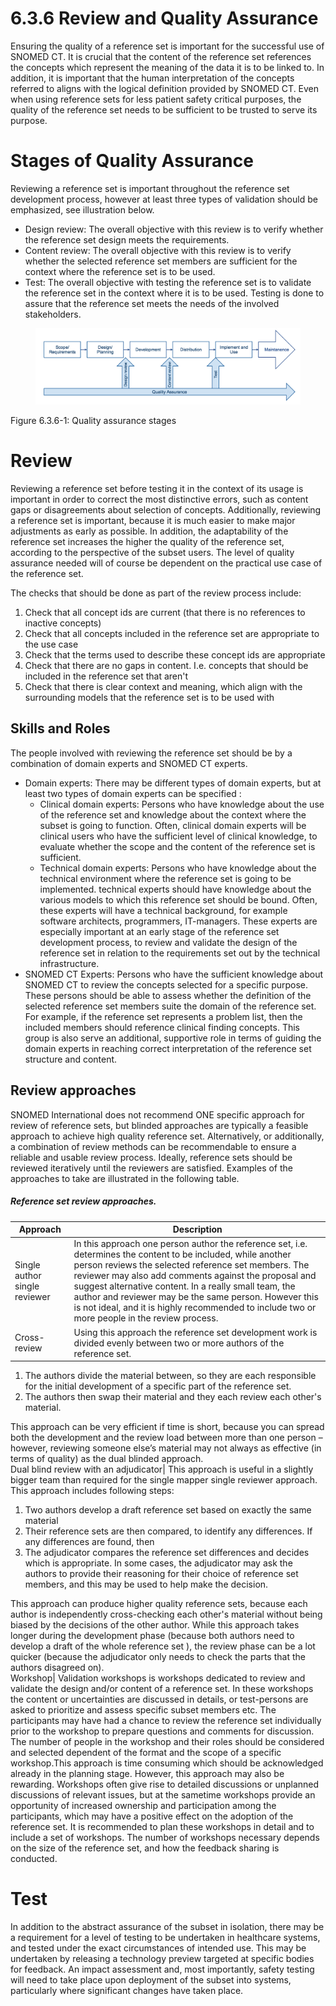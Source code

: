 # 6.3.6 Review and Quality Assurance

Ensuring the quality of a reference set is important for the successful use of SNOMED CT. It is crucial that the content of the reference set references the concepts which represent the meaning of the data it is to be linked to. In addition, it is important that the human interpretation of the concepts referred to aligns with the logical definition provided by SNOMED CT. Even when using reference sets for less patient safety critical purposes, the quality of the reference set needs to be sufficient to be trusted to serve its purpose. 

# Stages of Quality Assurance

Reviewing a reference set is important throughout the reference set development process, however at least three types of validation should be emphasized, see illustration below. 

  * Design review: The overall objective with this review is to verify whether the reference set design meets the requirements. 
  * Content review: The overall objective with this review is to verify whether the selected reference set members are sufficient for the context where the reference set is to be used.
  * Test: The overall objective with testing the reference set is to validate the reference set in the context where it is to be used. Testing is done to assure that the reference set meets the needs of the involved stakeholders.   

<figure><img src="../../images/35985738.png" alt="" title=""></figure>

Figure 6.3.6-1: Quality assurance stages

# Review

Reviewing a reference set before testing it in the context of its usage is important in order to correct the most distinctive errors, such as content gaps or disagreements about selection of concepts. Additionally, reviewing a reference set is important, because it is much easier to make major adjustments as early as possible. In addition, the adaptability of the reference set increases the higher the quality of the reference set, according to the perspective of the subset users. The level of quality assurance needed will of course be dependent on the practical use case of the reference set. 

The checks that should be done as part of the review process include:

  1. Check that all concept ids are current (that there is no references to inactive concepts)
  2. Check that all concepts included in the reference set are appropriate to the use case
  3. Check that the terms used to describe these concept ids are appropriate
  4. Check that there are no gaps in content. I.e. concepts that should be included in the reference set that aren't
  5. Check that there is clear context and meaning, which align with the surrounding models that the reference set is to be used with 

## Skills and Roles

The people involved with reviewing the reference set should be by a combination of domain experts and SNOMED CT experts. 

  * Domain experts: There may be different types of domain experts, but at least two types of domain experts can be specified : 
    * Clinical domain experts: Persons who have knowledge about the use of the reference set and knowledge about the context where the subset is going to function. Often, clinical domain experts will be clinical users who have the sufficient level of clinical knowledge, to evaluate whether the scope and the content of the reference set is sufficient. 
    * Technical domain experts: Persons who have knowledge about the technical environment where the reference set is going to be implemented. technical experts should have knowledge about the various models to which this reference set should be bound. Often, these experts will have a technical background, for example software architects, programmers, IT-managers. These experts are especially important at an early stage of the reference set development process, to review and validate the design of the reference set in relation to the requirements set out by the technical infrastructure. 
  * SNOMED CT Experts: Persons who have the sufficient knowledge about SNOMED CT to review the concepts selected for a specific purpose. These persons should be able to assess whether the definition of the selected reference set members suite the domain of the reference set. For example, if the reference set represents a problem list, then the included members should reference clinical finding concepts. This group is also serve an additional, supportive role in terms of guiding the domain experts in reaching correct interpretation of the reference set structure and content. 

## Review approaches

SNOMED International does not recommend ONE specific approach for review of reference sets, but blinded approaches are typically a feasible approach to achieve high quality reference set. Alternatively, or additionally, a combination of review methods can be recommendable to ensure a reliable and usable review process. Ideally, reference sets should be reviewed iteratively until the reviewers are satisfied. Examples of the approaches to take are illustrated in the following table. 

##### Reference set review approaches.

Approach| Description  
---|---  
Single author single reviewer| In this approach one person author the reference set, i.e. determines the content to be included, while another person reviews the selected reference set members. The reviewer may also add comments against the proposal and suggest alternative content. In a really small team, the author and reviewer may be the same person. However this is not ideal, and it is highly recommended to include two or more people in the review process.  
Cross-review| Using this approach the reference set development work is divided evenly between two or more authors of the reference set. 

  1. The authors divide the material between, so they are each responsible for the initial development of a specific part of the reference set. 
  2. The authors then swap their material and they each review each other's material.

This approach can be very efficient if time is short, because you can spread both the development and the review load between more than one person – however, reviewing someone else’s material may not always as effective (in terms of quality) as the dual blinded approach.  
Dual blind review with an adjudicator| This approach is useful in a slightly bigger team than required for the single mapper single reviewer approach. This approach includes following steps:

  1. Two authors develop a draft reference set based on exactly the same material
  2. Their reference sets are then compared, to identify any differences. If any differences are found, then 
  3. The adjudicator compares the reference set differences and decides which is appropriate. In some cases, the adjudicator may ask the authors to provide their reasoning for their choice of reference set members, and this may be used to help make the decision. 

This approach can produce higher quality reference sets, because each author is independently cross-checking each other's material without being biased by the decisions of the other author. While this approach takes longer during the development phase (because both authors need to develop a draft of the whole reference set ), the review phase can be a lot quicker (because the adjudicator only needs to check the parts that the authors disagreed on).   
Workshop| Validation workshops is workshops dedicated to review and validate the design and/or content of a reference set. In these workshops the content or uncertainties are discussed in details, or test-persons are asked to prioritize and assess specific subset members etc. The participants may have had a chance to review the reference set individually prior to the workshop to prepare questions and comments for discussion. The number of people in the workshop and their roles should be considered and selected dependent of the format and the scope of a specific workshop.This approach is time consuming which should be acknowledged already in the planning stage. However, this approach may also be rewarding. Workshops often give rise to detailed discussions or unplanned discussions of relevant issues, but at the sametime workshops provide an opportunity of increased ownership and participation among the participants, which may have a positive effect on the adoption of the reference set. It is recommended to plan these workshops in detail and to include a set of workshops. The number of workshops necessary depends on the size of the reference set, and how the feedback sharing is conducted.   
  
# Test

In addition to the abstract assurance of the subset in isolation, there may be a requirement for a level of testing to be undertaken in healthcare systems, and tested under the exact circumstances of intended use. This may be undertaken by releasing a technology preview targeted at specific bodies for feedback. An impact assessment and, most importantly, safety testing will need to take place upon deployment of the subset into systems, particularly where significant changes have taken place. 
